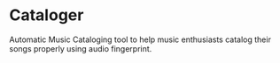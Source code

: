 # Cataloger
Automatic Music Cataloging tool to help music enthusiasts catalog their songs properly using audio fingerprint.
